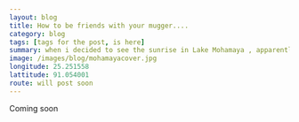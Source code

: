 ```yaml
---
layout: blog
title: How to be friends with your mugger....
category: blog
tags: [tags for the post, is here]  
summary: when i decided to see the sunrise in Lake Mohamaya , apparently a gentleman with a bandana had different plans.
image: /images/blog/mohamayacover.jpg
longitude: 25.251558
lattitude: 91.054001
route: will post soon
---
```



Coming soon
